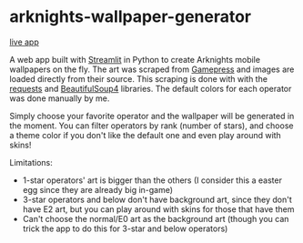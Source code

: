# arknights-wallpaper-generator
[live app](https://share.streamlit.io/ze1598/arknights-wallpaper-generator/main)

A web app built with [Streamlit](https://www.streamlit.io/) in Python to create Arknights mobile wallpapers on the fly.
The art was scraped from [Gamepress](https://gamepress.gg/arknights/tools/interactive-operator-list) and images are loaded directly from their source. This scraping is done with with the [requests](https://pypi.org/project/requests/) and [BeautifulSoup4](https://pypi.org/project/beautifulsoup4/) libraries.
The default colors for each operator was done manually by me.

Simply choose your favorite operator and the wallpaper will be generated in the moment. You can filter operators by rank (number of stars), and choose a theme color if you don't like the default one and even play around with skins!

Limitations:
* 1-star operators' art is bigger than the others (I consider this a easter egg since they are already big in-game)
* 3-star operators and below don't have background art, since they don't have E2 art, but you can play around with skins for those that have them
* Can't choose the normal/E0 art as the background art (though you can trick the app to do this for 3-star and below operators)
